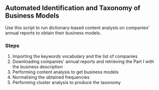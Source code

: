 ## Automated Identification and Taxonomy of Business Models

Use this script to run dictionary-based content analysis on companies' annual reports to obtain their business models.

### Steps

1. Importing the keywords vocabulary and the list of companies
2. Downloading companies' annual reports and retrieving the Part I with the business description
3. Performing content analysis to get business models
4. Normalising the obtained frequencies
5. Performing cluster analysis to produce the taxonomy

